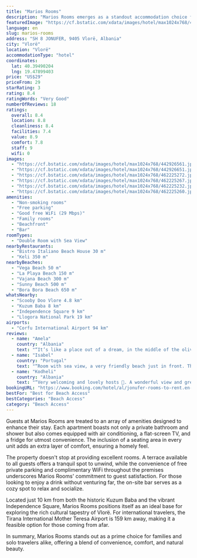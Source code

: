 ```yaml
---
title: "Marios Rooms"
description: "Marios Rooms emerges as a standout accommodation choice for travelers seeking the perfect blend of comfort and scenic beauty in Vlorë."
featuredImage: "https://cf.bstatic.com/xdata/images/hotel/max1024x768/442926561.jpg?k=825836941cf1688859a248b126f6b3138671001788426664087577669a6bdfb0&o=&hp=1"
language: en
slug: marios-rooms
address: "SH 8 JONUFER, 9405 Vlorë, Albania"
city: "Vlorë"
location: "Vlorë"
accommodationType: "hotel"
coordinates:
  lat: 40.39490204
  lng: 19.47899403
price: "US$29"
priceFrom: 29
starRating: 3
rating: 8.4
ratingWords: "Very Good"
numberOfReviews: 18
ratings:
  overall: 8.4
  location: 8.8
  cleanliness: 8.4
  facilities: 7.4
  value: 8.9
  comfort: 7.8
  staff: 9
  wifi: 0
images:
  - "https://cf.bstatic.com/xdata/images/hotel/max1024x768/442926561.jpg?k=825836941cf1688859a248b126f6b3138671001788426664087577669a6bdfb0&o=&hp=1"
  - "https://cf.bstatic.com/xdata/images/hotel/max1024x768/442926651.jpg?k=73087720eff109d1ae8f3c6fb02b70fb2a1e860d931fb630ead1c7a750577252&o=&hp=1"
  - "https://cf.bstatic.com/xdata/images/hotel/max1024x768/462225272.jpg?k=7d72129e0c08e08a2a516f5eece25d2047f3eaa7d1a333b876f934061a63fe25&o=&hp=1"
  - "https://cf.bstatic.com/xdata/images/hotel/max1024x768/462225267.jpg?k=e1fab77ccf754ae54bacaaa48cd663b6c1133a0fa0cc34d9bc90d192615ea039&o=&hp=1"
  - "https://cf.bstatic.com/xdata/images/hotel/max1024x768/462225232.jpg?k=cd12a68dc7da0333c5aaf5a5605b59f0e6bf25afaae71f5449a5590e13f71d00&o=&hp=1"
  - "https://cf.bstatic.com/xdata/images/hotel/max1024x768/462225260.jpg?k=2e17d59b38412d9ef726c00c2b12b1a45644dd8ef8246f9df26987812a4afc49&o=&hp=1"
amenities:
  - "Non-smoking rooms"
  - "Free parking"
  - "Good free WiFi (29 Mbps)"
  - "Family rooms"
  - "Beachfront"
  - "Bar"
roomTypes:
  - "Double Room with Sea View"
nearbyRestaurants:
  - "Bistro Italiano Beach House 30 m"
  - "Keli 350 m"
nearbyBeaches:
  - "Vega Beach 50 m"
  - "La Playa Beach 150 m"
  - "Vajana Beach 300 m"
  - "Sunny Beach 500 m"
  - "Bora Bora Beach 650 m"
whatsNearby:
  - "Scooby Doo Vlore 4.8 km"
  - "Kuzum Baba 8 km"
  - "Independence Square 9 km"
  - "Llogora National Park 19 km"
airports:
  - "Corfu International Airport 94 km"
reviews:
  - name: "Amela"
    country: "Albania"
    text: "“It’s like a place out of a dream, in the middle of the olives. The view is spectacular, quiet place and very clean. The hosts are super helpful and welcoming.”"
  - name: "Isabel"
    country: "Portugal"
    text: "“Room with sea view, a very friendly beach just in front. The owners, despite having difficulty communicating, welcome us as if we were family.”"
  - name: "Kodheli"
    country: "Albania"
    text: "“Very welcoming and lovely hosts 🥰. A wonderful view and great accessible beaches. Recommended 👌🏻”"
bookingURL: "https://www.booking.com/hotel/al/jonufer-rooms-to-rent.en-gb.html?aid=8035640"
bestFor: "Best for Beach Access"
bestCategories: "Beach Access"
category: "Beach Access"
---
```


Guests at Marios Rooms are treated to an array of amenities designed to enhance their stay. Each apartment boasts not only a private bathroom and shower but also comes equipped with air conditioning, a flat-screen TV, and a fridge for utmost convenience. The inclusion of a seating area in every unit adds an extra layer of comfort, ensuring a homely feel.

The property doesn't stop at providing excellent rooms. A terrace available to all guests offers a tranquil spot to unwind, while the convenience of free private parking and complimentary WiFi throughout the premises underscores Marios Rooms' commitment to guest satisfaction. For those looking to enjoy a drink without venturing far, the on-site bar serves as a cozy spot to relax and socialize.

Located just 10 km from both the historic Kuzum Baba and the vibrant Independence Square, Marios Rooms positions itself as an ideal base for exploring the rich cultural tapestry of Vlorë. For international travelers, the Tirana International Mother Teresa Airport is 159 km away, making it a feasible option for those coming from afar.

In summary, Marios Rooms stands out as a prime choice for families and solo travelers alike, offering a blend of convenience, comfort, and natural beauty.